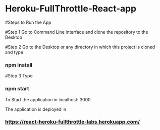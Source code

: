 # Heroku-FullThrottle-React-app

#Steps to Run the App

#Step 1 Go to Command Line Interface and clone the repository to the Desktop

#Step 2 Go to the Desktop or any directory in which this project is cloned and type 
### npm install

#Step 3 Type 
### npm start 
  To Start the application in localhost: 3000
  
  
  The application is deployed in
  ### https://react-heroku-fullthrottle-labs.herokuapp.com/
